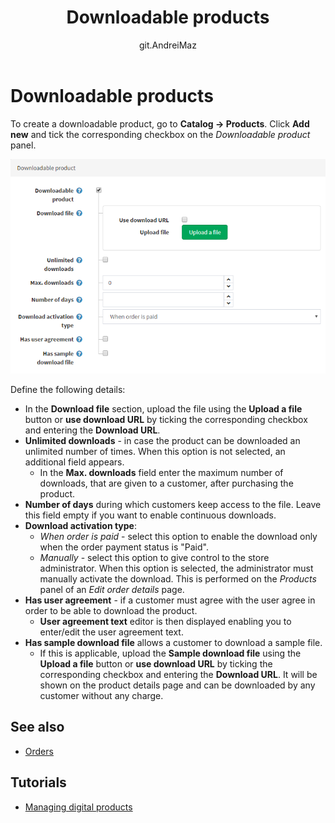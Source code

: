 ﻿---
title: Downloadable products
uid: en/running-your-store/catalog/products/downloadable-products
author: git.AndreiMaz
contributors: git.DmitriyKulagin, git.exileDev, git.IvanIvanIvanov, git.dunaenko, git.mariannk
---

# Downloadable products

To create a downloadable product, go to **Catalog → Products**. Click **Add new** and tick the corresponding checkbox on the *Downloadable product* panel.

![DownloadableProduct](_static/downloadable-products/DownloadableProduct.png)

Define the following details:

- In the **Download file** section, upload the file using the **Upload a file** button or **use download URL** by ticking the corresponding checkbox and entering the **Download URL**.
- **Unlimited downloads** - in case the product can be downloaded an unlimited number of times. When this option is not selected, an additional field appears. 
  - In the **Max. downloads** field enter the maximum number of downloads, that are given to a customer, after purchasing the product.
- **Number of days** during which customers keep access to the file. Leave this field empty if you want to enable continuous downloads.
- **Download activation type**:
  - *When order is paid* - select this option to enable the download only when the order payment status is "Paid".
  - *Manually* - select this option to give control to the store administrator. When this option is selected, the administrator must manually activate the download. This is performed on the *Products* panel of an *Edit order details* page.
- **Has user agreement** - if a customer must agree with the user agree in order to be able to download the product.
  - **User agreement text** editor is then displayed enabling you to enter/edit the user agreement text.
- **Has sample download file** allows a customer to download a sample file. 
  - If this is applicable, upload the **Sample download file** using the **Upload a file** button or **use download URL** by ticking the corresponding checkbox and entering the **Download URL**. It will be shown on the product details page and can be downloaded by any customer without any charge.

## See also

- [Orders](xref:en/running-your-store/order-management/orders)

## Tutorials

- [Managing digital products](https://www.youtube.com/watch?v=om-HKr-B2yA)
